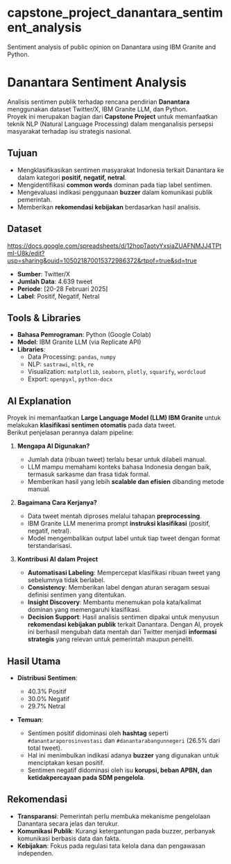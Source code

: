 # capstone_project_danantara_sentiment_analysis
Sentiment analysis of public opinion on Danantara using IBM Granite and Python.
# Danantara Sentiment Analysis

Analisis sentimen publik terhadap rencana pendirian **Danantara** menggunakan dataset Twitter/X, IBM Granite LLM, dan Python.  
Proyek ini merupakan bagian dari **Capstone Project** untuk memanfaatkan teknik NLP (Natural Language Processing) dalam menganalisis persepsi masyarakat terhadap isu strategis nasional.

## Tujuan
- Mengklasifikasikan sentimen masyarakat Indonesia terkait Danantara ke dalam kategori **positif, negatif, netral**.  
- Mengidentifikasi **common words** dominan pada tiap label sentimen.  
- Mengevaluasi indikasi penggunaan **buzzer** dalam komunikasi publik pemerintah.  
- Memberikan **rekomendasi kebijakan** berdasarkan hasil analisis.

## Dataset
https://docs.google.com/spreadsheets/d/12hopTaotyYxsiaZUAFNMJJ4TPtmI-U8k/edit?usp=sharing&ouid=105021870015372986372&rtpof=true&sd=true
- **Sumber**: Twitter/X  
- **Jumlah Data**: 4.639 tweet  
- **Periode**: [20-28 Februari 2025]  
- **Label**: Positif, Negatif, Netral  

## Tools & Libraries
- **Bahasa Pemrograman**: Python (Google Colab)  
- **Model**: IBM Granite LLM (via Replicate API)  
- **Libraries**:  
  - Data Processing: `pandas`, `numpy`  
  - NLP: `sastrawi`, `nltk`, `re`  
  - Visualization: `matplotlib`, `seaborn`, `plotly`, `squarify`, `wordcloud`  
  - Export: `openpyxl`, `python-docx`

## AI Explanation
Proyek ini memanfaatkan **Large Language Model (LLM) IBM Granite** untuk melakukan **klasifikasi sentimen otomatis** pada data tweet.  
Berikut penjelasan perannya dalam pipeline:

1. **Mengapa AI Digunakan?**
   - Jumlah data (ribuan tweet) terlalu besar untuk dilabeli manual.
   - LLM mampu memahami konteks bahasa Indonesia dengan baik, termasuk sarkasme dan frasa tidak formal.
   - Memberikan hasil yang lebih **scalable dan efisien** dibanding metode manual.

2. **Bagaimana Cara Kerjanya?**
   - Data tweet mentah diproses melalui tahapan **preprocessing**.
   - IBM Granite LLM menerima prompt **instruksi klasifikasi** (positif, negatif, netral).
   - Model mengembalikan output label untuk tiap tweet dengan format terstandarisasi.

3. **Kontribusi AI dalam Project**
   - **Automatisasi Labeling**: Mempercepat klasifikasi ribuan tweet yang sebelumnya tidak berlabel.
   - **Consistency**: Memberikan label dengan aturan seragam sesuai definisi sentimen yang ditentukan.
   - **Insight Discovery**: Membantu menemukan pola kata/kalimat dominan yang memengaruhi klasifikasi.
   - **Decision Support**: Hasil analisis sentimen dipakai untuk menyusun **rekomendasi kebijakan publik** terkait Danantara.
Dengan AI, proyek ini berhasil mengubah data mentah dari Twitter menjadi **informasi strategis** yang relevan untuk pemerintah maupun peneliti.

## Hasil Utama
- **Distribusi Sentimen**:  
  - 40.3% Positif  
  - 30.0% Negatif  
  - 29.7% Netral  

- **Temuan**:  
  - Sentimen positif didominasi oleh **hashtag** seperti `#danantaraporosinvestasi` dan `#danantarabangunnegeri` (26.5% dari total tweet).  
  - Hal ini menimbulkan indikasi adanya **buzzer** yang digunakan untuk menciptakan kesan positif.  
  - Sentimen negatif didominasi oleh isu **korupsi, beban APBN, dan ketidakpercayaan pada SDM pengelola**.

## Rekomendasi
- **Transparansi**: Pemerintah perlu membuka mekanisme pengelolaan Danantara secara jelas dan terukur.  
- **Komunikasi Publik**: Kurangi ketergantungan pada buzzer, perbanyak komunikasi berbasis data dan fakta.  
- **Kebijakan**: Fokus pada regulasi tata kelola dana dan pengawasan independen.  
